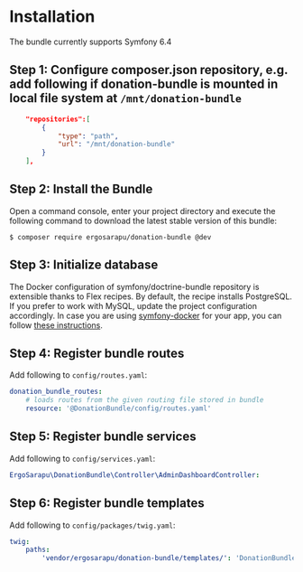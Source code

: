 Installation
============

The bundle currently supports Symfony 6.4

Step 1: Configure composer.json repository, e.g. add following if donation-bundle is mounted in local file system at `/mnt/donation-bundle`
---------------------------
```json
    "repositories":[
        {
            "type": "path",
            "url": "/mnt/donation-bundle"
        }
    ],
```


Step 2: Install the Bundle
---------------------------

Open a command console, enter your project directory and execute the
following command to download the latest stable version of this bundle:

```console
$ composer require ergosarapu/donation-bundle @dev
```

Step 3: Initialize database
---------------------------

The Docker configuration of symfony/doctrine-bundle repository is extensible thanks to Flex recipes. By default, the recipe installs PostgreSQL.
If you prefer to work with MySQL, update the project configuration accordingly. In case you are using [symfony-docker](https://github.com/dunglas/symfony-docker) for your app, you can follow [these instructions](https://github.com/dunglas/symfony-docker/blob/main/docs/mysql.md).

Step 4: Register bundle routes
---------------------------

Add following to `config/routes.yaml`:

```yaml
donation_bundle_routes:
    # loads routes from the given routing file stored in bundle
    resource: '@DonationBundle/config/routes.yaml'
```

Step 5: Register bundle services
---------------------------

Add following to `config/services.yaml`:

```yaml
ErgoSarapu\DonationBundle\Controller\AdminDashboardController:
```

Step 6: Register bundle templates
---------------------------

Add following to `config/packages/twig.yaml`:

```yaml
twig:
    paths:
        'vendor/ergosarapu/donation-bundle/templates/': 'DonationBundle'
```
